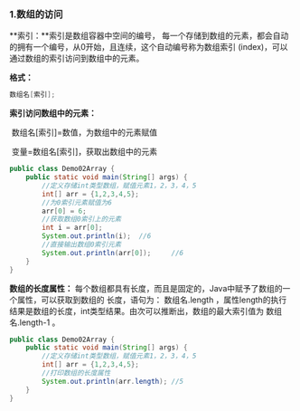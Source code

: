 ### 1.数组的访问

**索引：**索引是数组容器中空间的编号， 每一个存储到数组的元素，都会自动的拥有一个编号，从0开始，且连续，这个自动编号称为数组索引 (index)，可以通过数组的索引访问到数组中的元素。 

**格式：**

```java
数组名[索引];
```

**索引访问数组中的元素：**

​	 数组名[索引]=数值，为数组中的元素赋值 

​	 变量=数组名[索引]，获取出数组中的元素

```java
public class Demo02Array {
    public static void main(String[] args) {
        //定义存储int类型数组，赋值元素1，2，3，4，5
        int[] arr = {1,2,3,4,5};
        //为0索引元素赋值为6
        arr[0] = 6;
        //获取数组0索引上的元素
        int i = arr[0];
        System.out.println(i);  //6
        //直接输出数组0索引元素
        System.out.println(arr[0]);     //6
    }
}
```

**数组的长度属性：** 每个数组都具有长度，而且是固定的，Java中赋予了数组的一个属性，可以获取到数组的 长度，语句为： 数组名.length ，属性length的执行结果是数组的长度，int类型结果。由次可以推断出，数组的最大索引值为 数组名.length-1 。

```java
public class Demo02Array {
    public static void main(String[] args) {
        //定义存储int类型数组，赋值元素1，2，3，4，5
        int[] arr = {1,2,3,4,5};
        //打印数组的长度属性
        System.out.println(arr.length); //5
    }
}
```

